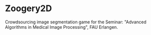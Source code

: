 # Zoogery2D
Crowdsourcing image segmentation game for the Seminar: "Advanced Algorithms in Medical Image Processing", FAU Erlangen.
